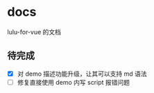 # docs

lulu-for-vue 的文档

## 待完成

- [x] 对 demo 描述功能升级，让其可以支持 md 语法
- [ ] 修复直接使用 demo 内写 script 报错问题
